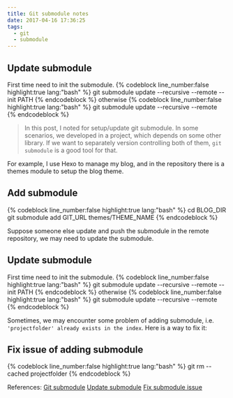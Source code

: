 ```yaml
---
title: Git submodule notes
date: 2017-04-16 17:36:25
tags:
  - git
  - submodule
---
```



## Update submodule
First time need to init the submodule.
{% codeblock line_number:false highlight:true lang:"bash" %}
git submodule update --recursive --remote --init PATH
{% endcodeblock %}
otherwise
{% codeblock line_number:false highlight:true lang:"bash" %}
git submodule update --recursive --remote
{% endcodeblock %}


<!--more-->

> In this post, I noted for setup/update git submodule. In some scenarios, we developed in a project, which depends on some other library. If we want to separately version controlling both of them, ```git submodule``` is a good tool for that.


For example, I use Hexo to manage my blog, and in the repository there is a themes module to setup the blog theme.

## Add submodule
{% codeblock line_number:false highlight:true lang:"bash" %}
cd BLOG_DIR
git submodule add GIT_URL themes/THEME_NAME
{% endcodeblock %}

Suppose someone else update and push the submodule in the remote repository, we may need to update the submodule.

## Update submodule
First time need to init the submodule.
{% codeblock line_number:false highlight:true lang:"bash" %}
git submodule update --recursive --remote --init PATH
{% endcodeblock %}
otherwise
{% codeblock line_number:false highlight:true lang:"bash" %}
git submodule update --recursive --remote
{% endcodeblock %}

Sometimes, we may encounter some problem of adding submodule, i.e. ```'projectfolder' already exists in the index```. Here is a way to fix it:

## Fix issue of adding submodule
{% codeblock line_number:false highlight:true lang:"bash" %}
git rm --cached projectfolder
{% endcodeblock %}

References:
[Git submodule](http://bit.ly/2pF1Jw6)
[Update submodule](http://bit.ly/2ojiMm4)
[Fix submodule issue](http://bit.ly/2ppm496)

